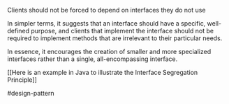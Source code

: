 Clients should not be forced to depend on interfaces they do not use

In simpler terms, it suggests that an interface should have a specific, well-defined purpose, and clients that implement the interface should not be required to implement methods that are irrelevant to their particular needs.

In essence, it encourages the creation of smaller and more specialized interfaces rather than a single, all-encompassing interface.

[[Here is an example in Java to illustrate the Interface Segregation Principle]]

#design-pattern 